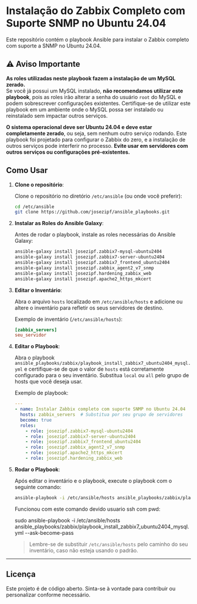 # Instalação do Zabbix Completo com Suporte SNMP no Ubuntu 24.04

Este repositório contém o playbook Ansible para instalar o Zabbix completo com suporte a SNMP no Ubuntu 24.04.

## ⚠️ Aviso Importante

**As roles utilizadas neste playbook fazem a instalação de um MySQL zerado.**  
Se você já possui um MySQL instalado, **não recomendamos utilizar este playbook**, pois as roles irão alterar a senha do usuário `root` do MySQL e podem sobrescrever configurações existentes. Certifique-se de utilizar este playbook em um ambiente onde o MySQL possa ser instalado ou reinstalado sem impactar outros serviços.

**O sistema operacional deve ser Ubuntu 24.04 e deve estar completamente zerado**, ou seja, sem nenhum outro serviço rodando. Este playbook foi projetado para configurar o Zabbix do zero, e a instalação de outros serviços pode interferir no processo. **Evite usar em servidores com outros serviços ou configurações pré-existentes.**

## Como Usar

1. **Clone o repositório**:

    Clone o repositório no diretório `/etc/ansible` (ou onde você preferir):

    ```bash
    cd /etc/ansible
    git clone https://github.com/josezipf/ansible_playbooks.git
    ```

2. **Instalar as Roles do Ansible Galaxy**:

    Antes de rodar o playbook, instale as roles necessárias do Ansible Galaxy:

    ```bash
    ansible-galaxy install josezipf.zabbix7-mysql-ubuntu2404
    ansible-galaxy install josezipf.zabbix7-server-ubuntu2404
    ansible-galaxy install josezipf.zabbix7_frontend_ubuntu2404
    ansible-galaxy install josezipf.zabbix_agent2_v7_snmp
    ansible-galaxy install josezipf.hardening_zabbix_web
    ansible-galaxy install josezipf.apache2_https_mkcert
    ```

3. **Editar o Inventário**:

    Abra o arquivo `hosts` localizado em `/etc/ansible/hosts` e adicione ou altere o inventário para refletir os seus servidores de destino.

    Exemplo de inventário (`/etc/ansible/hosts`):

    ```ini
    [zabbix_servers]
    seu_servidor
    ```

4. **Editar o Playbook**:

    Abra o playbook `ansible_playbooks/zabbix/playbook_install_zabbix7_ubuntu2404_mysql.yml` e certifique-se de que o valor de `hosts` está corretamente configurado para o seu inventário. Substitua `local` ou `all` pelo grupo de hosts que você deseja usar.

    Exemplo de playbook:

    ```yaml
    ---
    - name: Instalar Zabbix completo com suporte SNMP no Ubuntu 24.04
      hosts: zabbix_servers  # Substitua por seu grupo de servidores
      become: true
      roles:
        - role: josezipf.zabbix7-mysql-ubuntu2404
        - role: josezipf.zabbix7-server-ubuntu2404
        - role: josezipf.zabbix7_frontend_ubuntu2404
        - role: josezipf.zabbix_agent2_v7_snmp
        - role: josezipf.apache2_https_mkcert
        - role: josezipf.hardening_zabbix_web
    ```

5. **Rodar o Playbook**:

    Após editar o inventário e o playbook, execute o playbook com o seguinte comando:

    ```bash
    ansible-playbook -i /etc/ansible/hosts ansible_playbooks/zabbix/playbook_install_zabbix7_ubuntu2404_mysql.yml
    ```
    Funcionou com este comando devido usuario ssh com pwd:

   sudo ansible-playbook -i /etc/ansible/hosts ansible_playbooks/zabbix/playbook_install_zabbix7_ubuntu2404_mysql.yml --ask-become-pass

    > Lembre-se de substituir `/etc/ansible/hosts` pelo caminho do seu inventário, caso não esteja usando o padrão.

---

## Licença

Este projeto é de código aberto. Sinta-se à vontade para contribuir ou personalizar conforme necessário.
